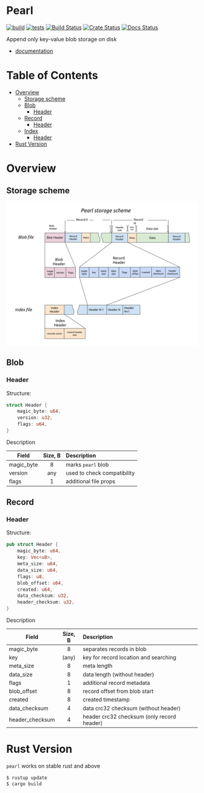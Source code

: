 Pearl
=====
[![build](https://github.com/qoollo/pearl/actions/workflows/build.yml/badge.svg)](https://github.com/qoollo/pearl/actions/workflows/build.yml)
[![tests](https://github.com/qoollo/pearl/actions/workflows/tests.yml/badge.svg)](https://github.com/qoollo/pearl/actions/workflows/tests.yml)
[![Build Status](https://travis-ci.org/qoollo/pearl.svg?branch=master)](https://travis-ci.org/qoollo/pearl)
[![Crate Status](https://img.shields.io/crates/v/pearl.svg)](https://crates.io/crates/pearl)
[![Docs Status](https://docs.rs/pearl/badge.svg)](https://docs.rs/crate/pearl)


Append only key-value blob storage on disk

* [documentation](https://qoollo.github.io/pearl/pearl/index.html)

Table of Contents
=================

* [Overview](#overview)
    * [Storage scheme](#storage-scheme)
    * [Blob](#blob)
        * [Header](#header)
    * [Record](#record)
        * [Header](#header)
    * [Index](#index)
        * [Header](#header)
* [Rust Version](#rust-version)

# Overview
## Storage scheme
![pearl storage scheme](pearl_storage_scheme.svg)

## Blob
### Header

Structure:
```rust
struct Header {
    magic_byte: u64,
    version: u32,
    flags: u64,
}
```
Description

| Field       | Size, B | Description |
| ----------- | :----:  | :----------- |
|magic_byte   | 8       | marks `pearl` blob
|version      | any     | used to check compatibility
|flags        | 1       | additional file props

## Record
### Header

Structure:
```rust
pub struct Header {
    magic_byte: u64,
    key: Vec<u8>,
    meta_size: u64,
    data_size: u64,
    flags: u8,
    blob_offset: u64,
    created: u64,
    data_checksum: u32,
    header_checksum: u32,
}
```
Description

| Field          | Size, B | Description |
| -------------- | :----:  | :----------- |
|magic_byte      | 8       | separates records in blob
|key             | (any)   | key for record location and searching
|meta_size       | 8       | meta length
|data_size       | 8       | data length (without header)
|flags           | 1       | additional record metadata
|blob_offset     | 8       | record offset from blob start
|created         | 8       | created timestamp
|data_checksum   | 4       | data crc32 checksum (without header)
|header_checksum | 4       | header crc32 checksum (only record header)

# Rust Version
`pearl` works on stable rust and above
```
$ rustup update
$ cargo build
```

